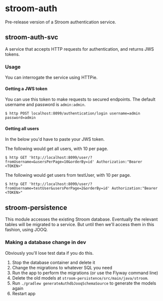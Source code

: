 # stroom-auth
Pre-release version of a Stroom authentication service.

## stroom-auth-svc
A service that accepts HTTP requests for authentication, and returns JWS tokens.

### Usage
You can interrogate the service using HTTPie. 

#### Getting a JWS token
You can use this token to make requests to secured endpoints. The default username and password is `admin:admin`.
```
$ http POST localhost:8099/authentication/login username=admin password=admin 
```

#### Getting all users
In the below you'd have to paste your JWS token.

The following would get all users, with 10 per page.
```
$ http GET 'http://localhost:8099/user/?fromUsername=&usersPerPage=10&orderBy=id' Authorization:"Bearer <TOKEN>"
```
The following would get users from testUser, with 10 per page.
```
$ http GET 'http://localhost:8099/user/?fromUsername=testUser&usersPerPage=2&orderBy=id' Authorization:"Bearer <TOKEN>"
```

## stroom-persistence
This module accesses the existing Stroom database. Eventually the relevant tables will be migrated to a service. But until then we'll access them in this fashion, using JOOQ.

### Making a database change in dev
Obviously you'll lose test data if you do this.

1. Stop the database container and delete it
2. Change the migrations to whatever SQL you need
3. Run the app to perform the migrations (or use the Flyway command line)
4. Delete the old models at `stroom-persistence/src/main/java/stroom`.
5. Run `./gradlew generateAuthdbJooqSchemaSource` to generate the models again
6. Restart app